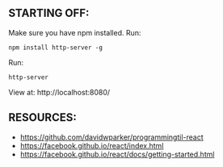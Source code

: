 ## STARTING OFF:

Make sure you have npm installed.
Run:
```
npm install http-server -g
```

Run:
```
http-server
```

View at: http://localhost:8080/

## RESOURCES:

* https://github.com/davidwparker/programmingtil-react
* https://facebook.github.io/react/index.html
* https://facebook.github.io/react/docs/getting-started.html
